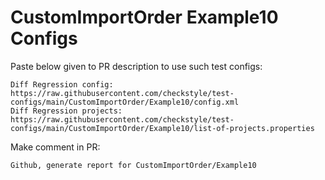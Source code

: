 # CustomImportOrder Example10 Configs
Paste below given to PR description to use such test configs:
```
Diff Regression config: https://raw.githubusercontent.com/checkstyle/test-configs/main/CustomImportOrder/Example10/config.xml
Diff Regression projects: https://raw.githubusercontent.com/checkstyle/test-configs/main/CustomImportOrder/Example10/list-of-projects.properties
```
Make comment in PR:
```
Github, generate report for CustomImportOrder/Example10
```
